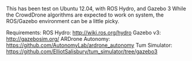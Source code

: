 This has been test on Ubuntu 12.04, with ROS Hydro, and Gazebo 3
While the CrowdDrone algorithms are expected to work on system, the ROS/Gazebo environment can be a little picky.

Requirements:
ROS Hydro: http://wiki.ros.org/hydro
Gazebo v3: http://gazebosim.org/
ARDrone Autonomy: https://github.com/AutonomyLab/ardrone_autonomy
Tum Simulator: https://github.com/ElliotSalisbury/tum_simulator/tree/gazebo3
